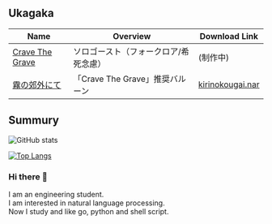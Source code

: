 ## Ukagaka
|Name|Overview|Download Link|
|---------------------------------------------------------|--------|--------|
|[Crave The Grave](https://github.com/apxxxxxxe/Haine)   |ソロゴースト（フォークロア/希死念慮）|(制作中)|
|[霧の郊外にて](https://github.com/apxxxxxxe/kirinokougai)|「Crave The Grave」推奨バルーン|[kirinokougai.nar](https://github.com/apxxxxxxe/kirinokougai/releases/latest/download/kirinokougai.nar)|

## Summury

![GitHub stats](https://github-readme-stats.vercel.app/api?username=apxxxxxxe&count_private=true&show_icons=true)

[![Top Langs](https://github-readme-stats.vercel.app/api/top-langs/?username=apxxxxxxe&layout=compact)](https://github.com/anuraghazra/github-readme-stats)

### Hi there 👋
I am an engineering student.  
I am interested in natural language processing.  
Now I study and like go, python and shell script. 

